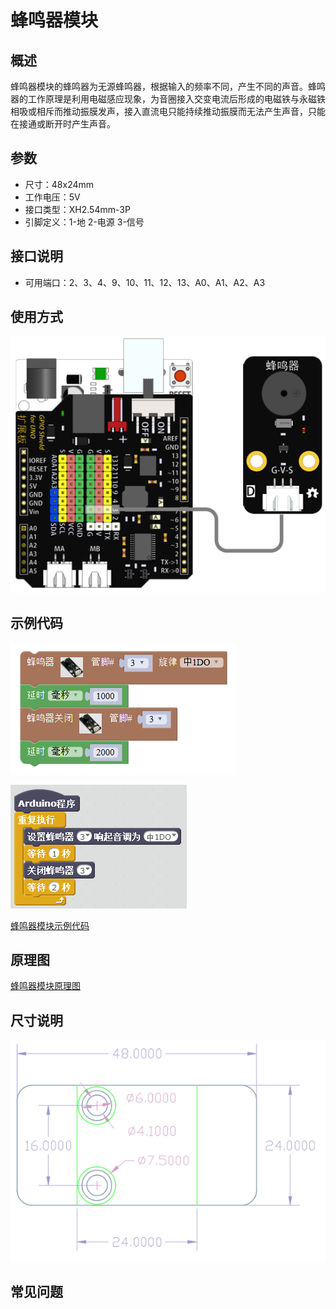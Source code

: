 # 蜂鸣器模块

## 概述

蜂鸣器模块的蜂鸣器为无源蜂鸣器，根据输入的频率不同，产生不同的声音。蜂鸣器的工作原理是利用电磁感应现象，为音圈接入交变电流后形成的电磁铁与永磁铁相吸或相斥而推动振膜发声，接入直流电只能持续推动振膜而无法产生声音，只能在接通或断开时产生声音。

## 参数

* 尺寸：48x24mm
* 工作电压：5V
* 接口类型：XH2.54mm-3P
* 引脚定义：1-地 2-电源 3-信号

## 接口说明

* 可用端口：2、3、4、9、10、11、12、13、A0、A1、A2、A3

## 使用方式

![](../../.gitbook/assets/arduino-22.png)

## 示例代码

![](../../.gitbook/assets/arduino-91.png)

![](../../.gitbook/assets/arduino-54.png)

[蜂鸣器模块示例代码](http://www.haohaodada.com/show.php?id=955996)

## 原理图

[蜂鸣器模块原理图](https://github.com/Haohaodada-official/docs/blob/master/jiao-xue-chan-pin/pdf/yuan-li-tu/蜂鸣器模块.pdf)

## 尺寸说明

![](../../.gitbook/assets/arduino-01.png)

## 常见问题

